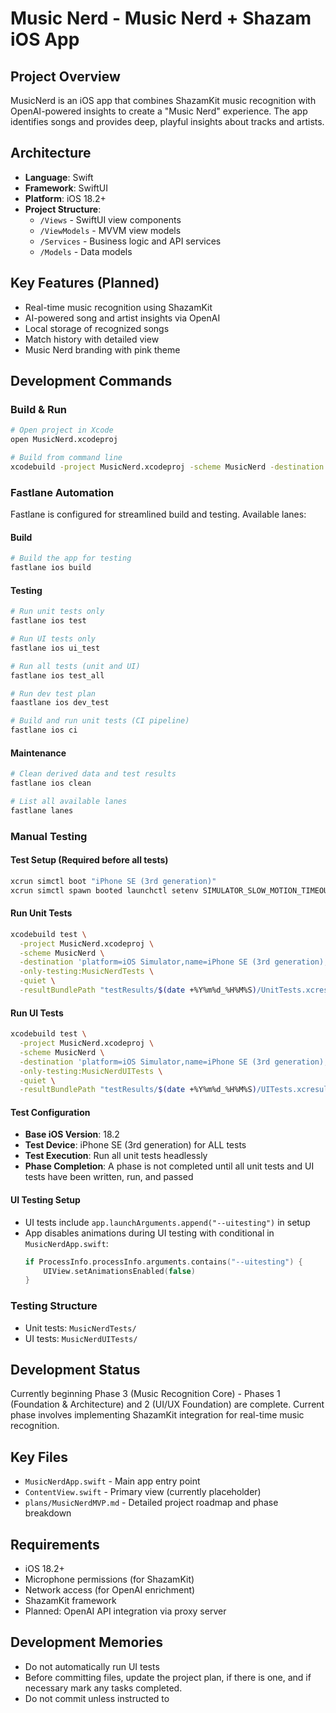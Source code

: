 # Music Nerd - Music Nerd + Shazam iOS App

## Project Overview
MusicNerd is an iOS app that combines ShazamKit music recognition with OpenAI-powered insights to create a "Music Nerd" experience. The app identifies songs and provides deep, playful insights about tracks and artists.

## Architecture
- **Language**: Swift
- **Framework**: SwiftUI
- **Platform**: iOS 18.2+
- **Project Structure**:
  - `/Views` - SwiftUI view components
  - `/ViewModels` - MVVM view models
  - `/Services` - Business logic and API services
  - `/Models` - Data models

## Key Features (Planned)
- Real-time music recognition using ShazamKit
- AI-powered song and artist insights via OpenAI
- Local storage of recognized songs
- Match history with detailed view
- Music Nerd branding with pink theme

## Development Commands

### Build & Run
```bash
# Open project in Xcode
open MusicNerd.xcodeproj

# Build from command line
xcodebuild -project MusicNerd.xcodeproj -scheme MusicNerd -destination 'platform=iOS Simulator,name=iPhone SE (3rd generation),OS=18.2' build
```

### Fastlane Automation

Fastlane is configured for streamlined build and testing. Available lanes:

#### Build
```bash
# Build the app for testing
fastlane ios build
```

#### Testing
```bash
# Run unit tests only
fastlane ios test

# Run UI tests only
fastlane ios ui_test

# Run all tests (unit and UI)
fastlane ios test_all

# Run dev test plan
faastlane ios dev_test

# Build and run unit tests (CI pipeline)
fastlane ios ci
```

#### Maintenance
```bash
# Clean derived data and test results
fastlane ios clean

# List all available lanes
fastlane lanes
```

### Manual Testing

#### Test Setup (Required before all tests)
```bash
xcrun simctl boot "iPhone SE (3rd generation)"
xcrun simctl spawn booted launchctl setenv SIMULATOR_SLOW_MOTION_TIMEOUT 0
```

#### Run Unit Tests
```bash
xcodebuild test \
  -project MusicNerd.xcodeproj \
  -scheme MusicNerd \
  -destination 'platform=iOS Simulator,name=iPhone SE (3rd generation),OS=18.2' \
  -only-testing:MusicNerdTests \
  -quiet \
  -resultBundlePath "testResults/$(date +%Y%m%d_%H%M%S)/UnitTests.xcresult"
```

#### Run UI Tests
```bash
xcodebuild test \
  -project MusicNerd.xcodeproj \
  -scheme MusicNerd \
  -destination 'platform=iOS Simulator,name=iPhone SE (3rd generation),OS=18.2' \
  -only-testing:MusicNerdUITests \
  -quiet \
  -resultBundlePath "testResults/$(date +%Y%m%d_%H%M%S)/UITests.xcresult"
```

#### Test Configuration
- **Base iOS Version**: 18.2
- **Test Device**: iPhone SE (3rd generation) for ALL tests
- **Test Execution**: Run all unit tests headlessly
- **Phase Completion**: A phase is not completed until all unit tests and UI tests have been written, run, and passed

#### UI Testing Setup
- UI tests include `app.launchArguments.append("--uitesting")` in setup
- App disables animations during UI testing with conditional in `MusicNerdApp.swift`:
  ```swift
  if ProcessInfo.processInfo.arguments.contains("--uitesting") {
      UIView.setAnimationsEnabled(false)
  }
  ```

### Testing Structure
- Unit tests: `MusicNerdTests/`
- UI tests: `MusicNerdUITests/`

## Development Status
Currently beginning Phase 3 (Music Recognition Core) - Phases 1 (Foundation & Architecture) and 2 (UI/UX Foundation) are complete. Current phase involves implementing ShazamKit integration for real-time music recognition.

## Key Files
- `MusicNerdApp.swift` - Main app entry point
- `ContentView.swift` - Primary view (currently placeholder)
- `plans/MusicNerdMVP.md` - Detailed project roadmap and phase breakdown

## Requirements
- iOS 18.2+
- Microphone permissions (for ShazamKit)
- Network access (for OpenAI enrichment)
- ShazamKit framework
- Planned: OpenAI API integration via proxy server

## Development Memories
- Do not automatically run UI tests
- Before committing files, update the project plan, if there is one, and if necessary mark any tasks completed.
- Do not commit unless instructed to
